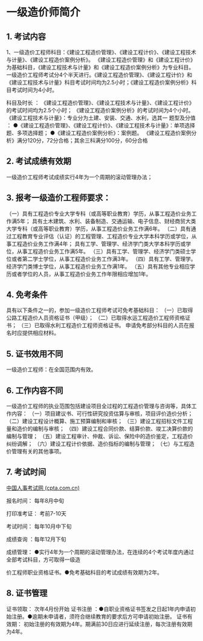 # 一级造价师简介

## 1. 考试内容

1、一级造价工程师科目：《建设工程造价管理》、《建设工程计价》、《建设工程技术与计量》、《建设工程造价案例分析》。
《建设工程造价管理》和《建设工程计价》为基础科目，《建设工程技术与计量》和《建设工程造价案例分析》为专业科目。
一级造价工程师考试分4个半天进行。《建设工程造价管理》、《建设工程计价》和《建设工程技术与计量》科目考试时间均为2.5小时；《建设工程造价案例分析》科目考试时间为4小时。

科目及时长 ：
《建设工程造价管理》、《建设工程技术与计量》、《建设工程计价》的考试时间均为2.5个小时；
《建设工程造价案例分析》的考试时间为4个小时。
《建设工程技术与计量》：专业分为土建、安装、交通、水利，选其一
题型及分值 ：
●《建设工程造价管理》、《建设工程计价》、《建设工程技术与计量》：单项选择题、多项选择题；
●《建设工程造价案例分析》：案例题。
《建设工程造价案例分析》满分120分，72分合格；其余三科满分100分，60分合格

## 2. 考试成绩有效期

一级造价工程师考试成绩实行4年为一个周期的滚动管理办法；

## 3. 报考一级造价工程师要求：

（一）具有工程造价专业大学专科（或高等职业教育）学历，从事工程造价业务工作满5年；
具有土木建筑、水利、装备制造、交通运输、电子信息、财经商贸大类大学专科（或高等职业教育）学历，从事工程造价业务工作满6年。
（二）具有通过工程教育专业评估（认证）的工程管理、工程造价专业大学本科学历或学位，从事工程造价业务工作满4年；
具有工学、管理学、经济学门类大学本科学历或学位，从事工程造价业务工作满5年。
（三）具有工学、管理学、经济学门类硕士学位或者第二学士学位，从事工程造价业务工作满3年。
（四）具有工学、管理学。经济学门类博士学位，从事工程造价业务工作满1年。
（五）具有其他专业相应学历或者学位的人员，从事工程造价业务工作年限相应增加1年。

## 4. 免考条件

具有以下条件之一的，参加一级造价工程师考试可免考基础科目：
（一）已取得公路工程造价人员资格证书（甲级）；
（二）已取得水运工程造价工程师资格证书；
（三）已取得水利工程造价工程师资格证书。
申请免考部分科目的人员在报名时应提供相应材料。

## 5. 证书效用不同

一级造价工程师：在全国范围内有效。

## 6. 工作内容不同

一级造价工程师的执业范围包括建设项目全过程的工程造价管理与咨询等，具体工作内容：
（一）项目建议书、可行性研究投资估算与审核，项目评价造价分析；
（二）建设工程设计概算、施工预算编制和审核；
（三）建设工程招标文件工程量和造价的编制与审核；
（四）建设工程合同价款、结算价款、竣工决算价款的编制与管理；
（五）建设工程审计、仲裁、诉讼、保险中的造价鉴定，工程造价纠纷调解；
（六）建设工程计价依据、造价指标的编制与管理；
（七）与工程造价管理有关的其他事项。

## 7. 考试时间

 [中国人事考试网 (cpta.com.cn)](http://www.cpta.com.cn/) 

报名时间： 每年8月中旬

打印准考证： 考前7-10天

考试时间： 每年10月中下旬

成绩查询 ：每年12月下旬

成绩管理： ●实行4年为一个周期的滚动管理办法，在连续的4个考试年度内通过全部考试科目，方可取得一级造

价工程师职业资格证书。●免考基础科目的考试成绩有效期为2年。



## 8. 证书管理

证书领取： 次年4月份开始
证书注册 ：●自职业资格证书签发之日起1年内申请初始注册。●逾期未申请者，须符合继续教育的要求后方可申请初始注册。
证书有效期： 初始注册的有效期为4年。期满前30日应进行延续注册，每次注册有效期为4年。